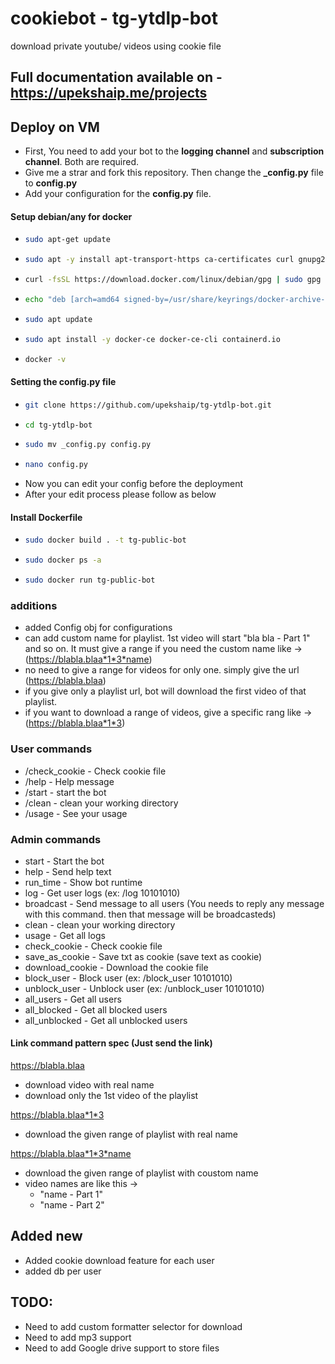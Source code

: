 # cookiebot - tg-ytdlp-bot

<script type="text/javascript" src="https://cdnjs.buymeacoffee.com/1.0.0/button.prod.min.js" data-name="bmc-button" data-slug="upekshaip" data-color="#FFDD00" data-emoji="☕"  data-font="Cookie" data-text="Buy me a coffee" data-outline-color="#000000" data-font-color="#000000" data-coffee-color="#ffffff" ></script>

download private youtube/ videos using cookie file

## Full documentation available on - https://upekshaip.me/projects

## Deploy on VM

- First, You need to add your bot to the **logging channel** and **subscription channel**. Both are required.
- Give me a strar and fork this repository. Then change the **\_config.py** file to **config.py**
- Add your configuration for the **config.py** file.

#### Setup debian/any for docker

- ```sh
  sudo apt-get update
  ```
- ```sh
  sudo apt -y install apt-transport-https ca-certificates curl gnupg2 software-properties-common
  ```
- ```sh
  curl -fsSL https://download.docker.com/linux/debian/gpg | sudo gpg --dearmor -o /usr/share/keyrings/docker-archive-keyring.gpg
  ```
- ```sh
  echo "deb [arch=amd64 signed-by=/usr/share/keyrings/docker-archive-keyring.gpg] https://download.docker.com/linux/debian $(lsb_release -cs) stable" | sudo tee /etc/apt/sources.list.d/docker.list
  ```
- ```sh
  sudo apt update
  ```
- ```sh
  sudo apt install -y docker-ce docker-ce-cli containerd.io
  ```
- ```sh
  docker -v
  ```

#### Setting the config.py file

- ```sh
  git clone https://github.com/upekshaip/tg-ytdlp-bot.git
  ```
- ```sh
  cd tg-ytdlp-bot
  ```
- ```sh
  sudo mv _config.py config.py
  ```
- ```sh
  nano config.py
  ```
- Now you can edit your config before the deployment
- After your edit process please follow as below

#### Install Dockerfile

- ```sh
  sudo docker build . -t tg-public-bot
  ```
- ```sh
  sudo docker ps -a
  ```
- ```sh
  sudo docker run tg-public-bot
  ```

### additions

- added Config obj for configurations
- can add custom name for playlist. 1st video will start "bla bla - Part 1" and so on.
  It must give a range if you need the custom name like -> (https://blabla.blaa*1*3*name)
- no need to give a range for videos for only one. simply give the url (https://blabla.blaa)
- if you give only a playlist url, bot will download the first video of that playlist.
- if you want to download a range of videos, give a specific rang like -> (https://blabla.blaa*1*3)

### User commands

- /check_cookie - Check cookie file
- /help - Help message
- /start - start the bot
- /clean - clean your working directory
- /usage - See your usage

### Admin commands

- start - Start the bot
- help - Send help text
- run_time - Show bot runtime
- log - Get user logs (ex: /log 10101010)
- broadcast - Send message to all users (You needs to reply any message with this command. then that message will be broadcasteds)
- clean - clean your working directory
- usage - Get all logs
- check_cookie - Check cookie file
- save_as_cookie - Save txt as cookie (save text as cookie)
- download_cookie - Download the cookie file
- block_user - Block user (ex: /block_user 10101010)
- unblock_user - Unblock user (ex: /unblock_user 10101010)
- all_users - Get all users
- all_blocked - Get all blocked users
- all_unblocked - Get all unblocked users

#### Link command pattern spec (Just send the link)

https://blabla.blaa

- download video with real name
- download only the 1st video of the playlist

https://blabla.blaa*1*3

- download the given range of playlist with real name

https://blabla.blaa*1*3*name

- download the given range of playlist with coustom name
- video names are like this ->
  - "name - Part 1"
  - "name - Part 2"

## Added new

- Added cookie download feature for each user
- added db per user

## TODO:

- Need to add custom formatter selector for download
- Need to add mp3 support
- Need to add Google drive support to store files
